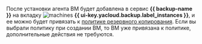 После установки агента ВМ будет добавлена в сервис **{{ backup-name }}** на вкладку ![machines](../../_assets/console-icons/server.svg) **{{ ui-key.yacloud.backup.label_instances }}**, и ее можно будет привязать к [политике резервного копирования](../../backup/concepts/policy.md). Если вы выбрали политику при создании ВМ, то ВМ уже привязана к политике, дополнительные действия не требуются.